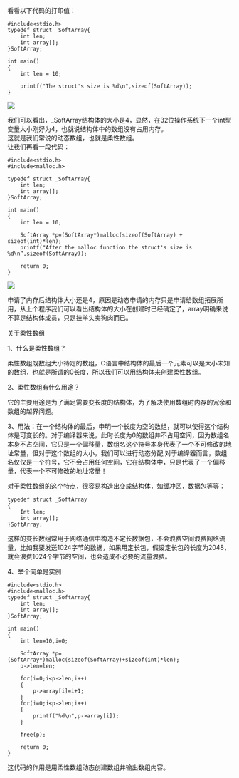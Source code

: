 看看以下代码的打印值：

	#include<stdio.h>
	typedef struct _SoftArray{
	    int len;
	    int array[];
	}SoftArray;
	
	int main()
	{
	    int len = 10;
	
	    printf("The struct's size is %d\n",sizeof(SoftArray));
	}

![](https://i.imgur.com/6PVebep.png)

我们可以看出，_SoftArray结构体的大小是4，显然，在32位操作系统下一个int型变量大小刚好为4，也就说结构体中的数组没有占用内存。  
这就是我们常说的动态数组，也就是柔性数组。  
让我们再看一段代码：

	#include<stdio.h>
	#include<malloc.h>
	
	typedef struct _SoftArray{
	    int len;
	    int array[];
	}SoftArray;
	
	int main()
	{
	    int len = 10;
	
	    SoftArray *p=(SoftArray*)malloc(sizeof(SoftArray) + sizeof(int)*len);
	    printf("After the malloc function the struct's size is %d\n”,sizeof(SoftArray));
	
	    return 0;
	}

![](https://i.imgur.com/GKofn5U.png)

申请了内存后结构体大小还是4，原因是动态申请的内存只是申请给数组拓展所用，从上个程序我们可以看出结构体的大小在创建时已经确定了，array明确来说不算是结构体成员，只是挂羊头卖狗肉而已。

关于柔性数组

1、什么是柔性数组？

柔性数组既数组大小待定的数组，C语言中结构体的最后一个元素可以是大小未知的数组，也就是所谓的0长度，所以我们可以用结构体来创建柔性数组。

2、柔性数组有什么用途？

它的主要用途是为了满足需要变长度的结构体，为了解决使用数组时内存的冗余和数组的越界问题。

3、用法：在一个结构体的最后，申明一个长度为空的数组，就可以使得这个结构体是可变长的。对于编译器来说，此时长度为0的数组并不占用空间，因为数组名本身不占空间，它只是一个偏移量，数组名这个符号本身代表了一个不可修改的地址常量，但对于这个数组的大小，我们可以进行动态分配,对于编译器而言，数组名仅仅是一个符号，它不会占用任何空间，它在结构体中，只是代表了一个偏移量，代表一个不可修改的地址常量！

对于柔性数组的这个特点，很容易构造出变成结构体，如缓冲区，数据包等等：

	typedef struct _SoftArray
	{
	    Int len;
	    int array[];
	}SoftArray;

这样的变长数组常用于网络通信中构造不定长数据包，不会浪费空间浪费网络流量，比如我要发送1024字节的数据，如果用定长包，假设定长包的长度为2048，就会浪费1024个字节的空间，也会造成不必要的流量浪费。

4、举个简单是实例

	#include<stdio.h>
	#include<malloc.h>
	typedef struct _SoftArray{
		int len;
		int array[];
	}SoftArray;
	
	int main()
	{
	    int len=10,i=0;
	    
	    SoftArray *p=(SoftArray*)malloc(sizeof(SoftArray)+sizeof(int)*len);
	    p->len=len;
	    
	    for(i=0;i<p->len;i++)
	    {
	        p->array[i]=i+1;
	    }
	    for(i=0;i<p->len;i++)
	    {
	        printf("%d\n",p->array[i]);
	    }
	
	    free(p);
	
	    return 0;
	}

这代码的作用是用柔性数组动态创建数组并输出数组内容。